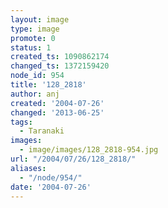 ```yaml
---
layout: image
type: image
promote: 0
status: 1
created_ts: 1090862174
changed_ts: 1372159420
node_id: 954
title: '128_2818'
author: anj
created: '2004-07-26'
changed: '2013-06-25'
tags:
  - Taranaki
images:
  - image/images/128_2818-954.jpg
url: "/2004/07/26/128_2818/"
aliases:
  - "/node/954/"
date: '2004-07-26'
---
```


